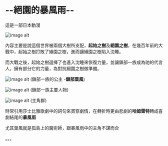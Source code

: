 
--絕園的暴風雨--
============

這是一部日本動漫

![image alt](https://imgur.com/7VM3dhm.jpg)

內容主要是說這個世界被兩個大樹所支配，**起始之樹**及**絕園之樹**，在幾百年前的大戰中，起始之樹打敗了絕園之樹，進而讓絕園之樹陷入沈睡。  

而大戰之後，起始之樹選擇了也進入沈睡來恢復力量，並讓鎖部一族成為祂的代言人，擁有部分它的力量，為對抗絕園之樹做準備。

![image alt](https://imgur.com/Ccf31LD.jpg=300x200)
(鎖部一族的公主 -**鎖部葉風**)


![image alt](https://imgur.com/6oFKQ3P.jpg=200x200)
(鎖部一族主要人物)


![image alt](https://imgur.com/JL9Jz6m.jpg=200*200)
(主角群)


時常引用莎士比雅歌劇中的詞句來貫穿劇情，在轉折時更由悲劇的**哈姆雷特**轉成喜劇結尾的**暴風雨**

尤其葉風就是孤島上的魔術師，跟暴風雨中的主角不謀而合

。。。
